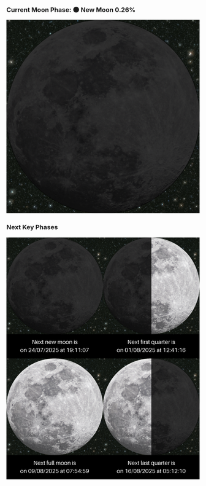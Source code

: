 ### Current Moon Phase: 🌑 New Moon 0.26%
![Moon Phase](moonphase.png)
### Next Key Phases
![Gallery](gallery.png)